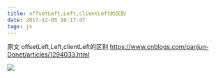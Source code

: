 ```yaml
---
title: offsetLeft,Left,clientLeft的区别
date: 2017-12-05 10:17:47
tags: js
---
```

原文 offsetLeft,Left,clientLeft的区别
https://www.cnblogs.com/panjun-Donet/articles/1294033.html

![](https://images.cnblogs.com/cnblogs_com/panjun-donet/dhtmopos.gif)
    

